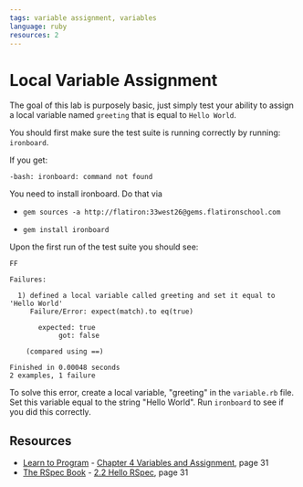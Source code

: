 ```yaml
---
tags: variable assignment, variables
language: ruby
resources: 2
---
```


# Local Variable Assignment

The goal of this lab is purposely basic, just simply test your ability to assign a local variable named `greeting` that is equal to `Hello World`.

You should first make sure the test suite is running correctly by running: `ironboard`.

If you get:

```
-bash: ironboard: command not found
```

You need to install ironboard. Do that via

* `gem sources -a http://flatiron:33west26@gems.flatironschool.com`

* `gem install ironboard`

Upon the first run of the test suite you should see:

```
FF

Failures:

  1) defined a local variable called greeting and set it equal to 'Hello World'
     Failure/Error: expect(match).to eq(true)

       expected: true
            got: false

    (compared using ==)

Finished in 0.00048 seconds
2 examples, 1 failure
```

To solve this error, create a local variable, "greeting" in the `variable.rb` file. Set this variable equal to the string "Hello World". Run `ironboard` to see if you did this correctly.

## Resources
* [Learn to Program](http://books.flatironschool.com/books/43) - [Chapter 4 Variables and Assignment](http://books.flatironschool.com/books/43?page=31), page 31
* [The RSpec Book](http://books.flatironschool.com/books/20) - [2.2 Hello RSpec](http://books.flatironschool.com/books/20?page=31), page 31
